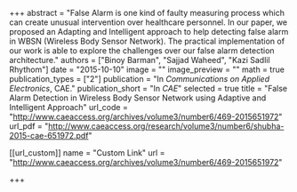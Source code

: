 +++
abstract = "False Alarm is one kind of faulty measuring process which can create unusual intervention over healthcare personnel. In our paper, we proposed an Adapting and Intelligent approach to help detecting false alarm in WBSN (Wireless Body Sensor Network). The practical implementation of our work is able to explore the challenges over our false alarm detection architecture."
authors = ["Binoy Barman", "Sajjad Waheed", "Kazi Sadlil Rhythom"]
date = "2015-10-10"
image = ""
image_preview = ""
math = true
publication_types = ["2"]
publication = "In *Communications on Applied Electronics*, CAE."
publication_short = "In *CAE*"
selected = true
title = "False Alarm Detection in Wireless Body Sensor Network using Adaptive and Intelligent Approach"
url_code = "http://www.caeaccess.org/archives/volume3/number6/469-2015651972"
url_pdf = "http://www.caeaccess.org/research/volume3/number6/shubha-2015-cae-651972.pdf"

[[url_custom]]
name = "Custom Link"
url = "http://www.caeaccess.org/archives/volume3/number6/469-2015651972"

+++
